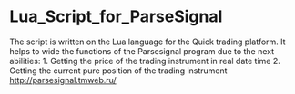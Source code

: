 # Lua_Script_for_ParseSignal
The script is written on the Lua language for the Quick trading platform. It helps to wide the functions of the Parsesignal program due to the next abilities: 1. Getting the price of the trading instrument in real date time 2. Getting the current pure position of the trading instrument http://parsesignal.tmweb.ru/

